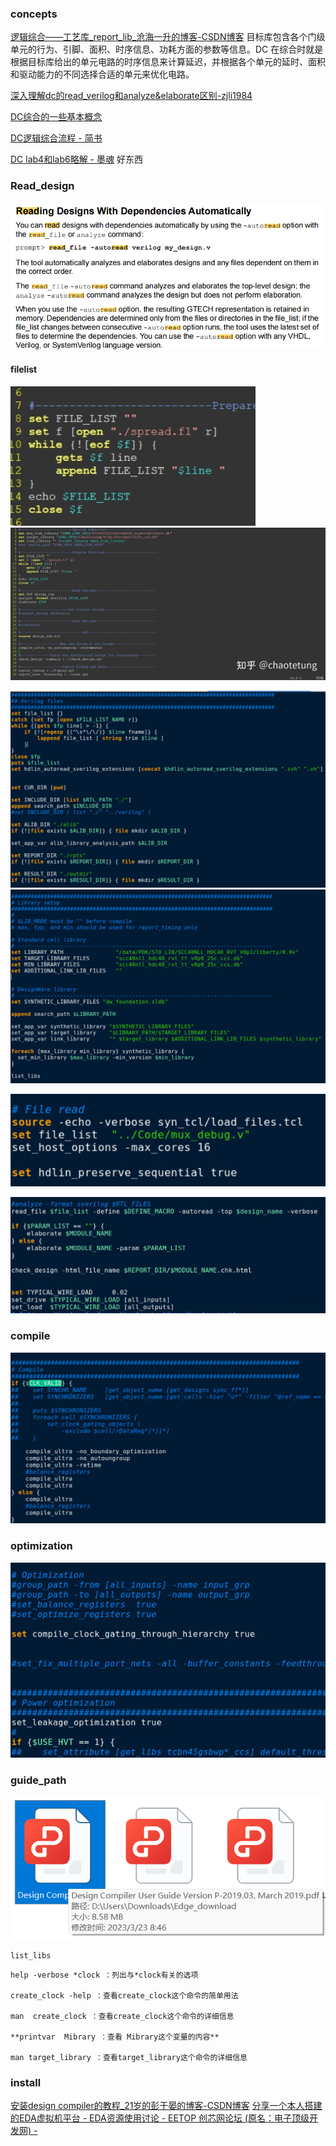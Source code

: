 ### concepts
[逻辑综合——工艺库\_report\_lib\_沧海一升的博客-CSDN博客](https://blog.csdn.net/qq_21842097/article/details/111566443)
目标库包含各个门级单元的行为、引脚、面积、时序信息、功耗方面的参数等信息。DC 在综合时就是根据目标库给出的单元电路的时序信息来计算延迟，并根据各个单元的延时、面积和驱动能力的不同选择合适的单元来优化电路。

[深入理解dc的read\_verilog和analyze&elaborate区别-zjli1984](http://zjli1984.lofter.com/post/1cc905c9_10269fc0)

[DC综合的一些基本概念](https://blog.csdn.net/sinat_29862967/article/details/108286059)

[DC逻辑综合流程 - 简书](https://www.jianshu.com/p/7e36a639c11e)

[DC lab4和lab6略解 - 墨魂](https://mohun-8052.github.io/2022/05/04/DC-lab4%E5%92%8Clab6%E7%95%A5%E8%A7%A3/#3-%E7%8E%AF%E5%A2%83%E5%B1%9E%E6%80%A7%E7%BA%A6%E6%9D%9F) 好东西

### Read_design
![](https://raw.githubusercontent.com/acdefg/cdn/main/obsidian/20230512091858.png)

#### filelist
![](https://raw.githubusercontent.com/acdefg/cdn/main/obsidian/20230525224033.png)
![](https://raw.githubusercontent.com/acdefg/cdn/main/obsidian/20230525224402.png)

![](https://raw.githubusercontent.com/acdefg/cdn/main/obsidian/20230525222340.png)
![](https://raw.githubusercontent.com/acdefg/cdn/main/obsidian/20230525222400.png)

![](https://raw.githubusercontent.com/acdefg/cdn/main/obsidian/20230525222458.png)

![](https://raw.githubusercontent.com/acdefg/cdn/main/obsidian/20230525222538.png)

### compile
![](https://raw.githubusercontent.com/acdefg/cdn/main/obsidian/20230527101621.png)

### optimization
![](https://raw.githubusercontent.com/acdefg/cdn/main/obsidian/20230527101236.png)

### guide_path
![300](https://raw.githubusercontent.com/acdefg/cdn/main/obsidian/20230512091954.png)

```
list_libs
```

```
help -verbose *clock ：列出与*clock有关的选项

create_clock -help ：查看create_clock这个命令的简单用法

man  create_clock ：查看create_clock这个命令的详细信息

**printvar  Mibrary ：查看 Mibrary这个变量的内容**

man target_library ：查看target_library这个命令的详细信息
```


### install
[安装design compiler的教程\_21岁的彭于晏的博客-CSDN博客](https://blog.csdn.net/DO_NOT_LOVE_ME/article/details/105899207)
[分享一个本人搭建的EDA虚拟机平台 - EDA资源使用讨论 - EETOP 创芯网论坛 (原名：电子顶级开发网) -](https://bbs.eetop.cn/thread-906855-1-1.html)